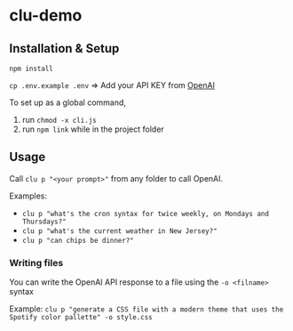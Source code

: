 # clu-demo

## Installation & Setup

`npm install`

`cp .env.example .env`
=> Add your API KEY from [OpenAI](https://openai.com/api/)

To set up as a global command,

1. run `chmod -x cli.js`
2. run `npm link` while in the project folder

## Usage

Call `clu p "<your prompt>"` from any folder to call OpenAI.

Examples:

- `clu p "what's the cron syntax for twice weekly, on Mondays and Thursdays?"`
- `clu p "what's the current weather in New Jersey?"`
- `clu p "can chips be dinner?"`

### Writing files

You can write the OpenAI API response to a file using the `-o <filname>` syntax

Example: `clu p "generate a CSS file with a modern theme that uses the Spotify color pallette" -o style.css`
